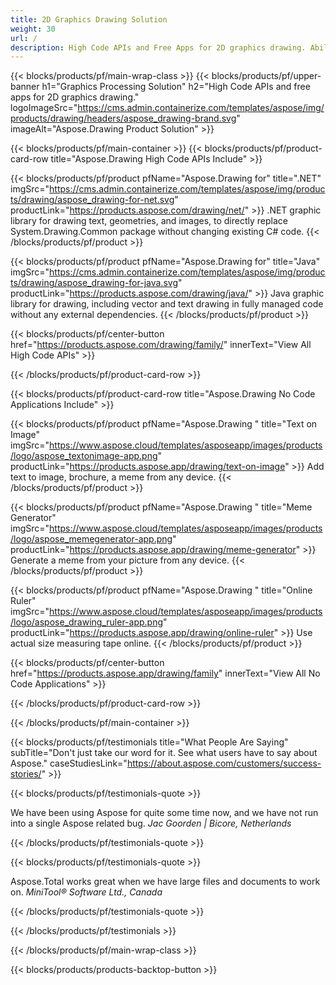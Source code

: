 ```yaml
---
title: 2D Graphics Drawing Solution 
weight: 30
url: /
description: High Code APIs and Free Apps for 2D graphics drawing. Ability to draw text, lines, curves, and figures as well as convert images to different formats.
---
```


{{< blocks/products/pf/main-wrap-class >}}
{{< blocks/products/pf/upper-banner h1="Graphics Processing Solution" h2="High Code APIs and free apps for 2D graphics drawing." logoImageSrc="https://cms.admin.containerize.com/templates/aspose/img/products/drawing/headers/aspose_drawing-brand.svg" imageAlt="Aspose.Drawing Product Solution" >}}

{{< blocks/products/pf/main-container >}}
{{< blocks/products/pf/product-card-row title="Aspose.Drawing High Code APIs Include" >}}

{{< blocks/products/pf/product pfName="Aspose.Drawing for" title=".NET" imgSrc="https://cms.admin.containerize.com/templates/aspose/img/products/drawing/aspose_drawing-for-net.svg" productLink="https://products.aspose.com/drawing/net/" >}}
.NET graphic library for drawing text, geometries, and images, to directly replace System.Drawing.Common package without changing existing C# code.
{{< /blocks/products/pf/product >}}

{{< blocks/products/pf/product pfName="Aspose.Drawing for" title="Java" imgSrc="https://cms.admin.containerize.com/templates/aspose/img/products/drawing/aspose_drawing-for-java.svg" productLink="https://products.aspose.com/drawing/java/" >}}
Java graphic library for drawing, including vector and text drawing in fully managed code without any external dependencies.
{{< /blocks/products/pf/product >}}

{{< blocks/products/pf/center-button href="https://products.aspose.com/drawing/family/" innerText="View All High Code APIs" >}}

{{< /blocks/products/pf/product-card-row >}}

{{< blocks/products/pf/product-card-row title="Aspose.Drawing No Code Applications Include" >}}

{{< blocks/products/pf/product pfName="Aspose.Drawing " title="Text on Image" imgSrc="https://www.aspose.cloud/templates/asposeapp/images/products/logo/aspose_textonimage-app.png" productLink="https://products.aspose.app/drawing/text-on-image" >}}
Add text to image, brochure, a meme from any device.
{{< /blocks/products/pf/product >}}

{{< blocks/products/pf/product pfName="Aspose.Drawing " title="Meme Generator" imgSrc="https://www.aspose.cloud/templates/asposeapp/images/products/logo/aspose_memegenerator-app.png" productLink="https://products.aspose.app/drawing/meme-generator" >}}
Generate a meme from your picture from any device.
{{< /blocks/products/pf/product >}}

{{< blocks/products/pf/product pfName="Aspose.Drawing " title="Online Ruler" imgSrc="https://www.aspose.cloud/templates/asposeapp/images/products/logo/aspose_drawing_ruler-app.png" productLink="https://products.aspose.app/drawing/online-ruler" >}}
Use actual size measuring tape online.
{{< /blocks/products/pf/product >}}

{{< blocks/products/pf/center-button href="https://products.aspose.app/drawing/family" innerText="View All No Code Applications" >}}

{{< /blocks/products/pf/product-card-row >}}

{{< /blocks/products/pf/main-container >}}

{{< blocks/products/pf/testimonials title="What People Are Saying" subTitle="Don't just take our word for it. See what users have to say about Aspose." caseStudiesLink="https://about.aspose.com/customers/success-stories/" >}}

{{< blocks/products/pf/testimonials-quote >}}
<p class="first">
 We have been using Aspose for quite some time now, and we have not run into a single Aspose related bug.
 <em>
  Jac Goorden | Bicore, Netherlands
 </em>
</p>

{{< /blocks/products/pf/testimonials-quote >}}

{{< blocks/products/pf/testimonials-quote >}}
<p class="second">
 Aspose.Total works great when we have large files and documents to work on.
 <em>
  MiniTool® Software Ltd., Canada
 </em>
</p>

{{< /blocks/products/pf/testimonials-quote >}}

{{< /blocks/products/pf/testimonials >}}

{{< /blocks/products/pf/main-wrap-class >}}

{{< blocks/products/products-backtop-button >}}
